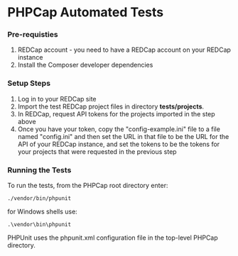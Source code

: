 <!-- =================================================
Copyright (C) 2019 The Trustees of Indiana University
SPDX-License-Identifier: BSD-3-Clause
================================================== -->

PHPCap Automated Tests
=====================================

### Pre-requisties
1. REDCap account - you need to have a REDCap account on your REDCap instance
2. Install the Composer developer dependencies


### Setup Steps
1. Log in to your REDCap site
2. Import the test REDCap project files in directory __tests/projects__.
3. In REDCap, request API tokens for the projects imported in the step above
4. Once you have your token, copy the "config-example.ini" file to a file
   named "config.ini" and then set the URL in that file to be the
   URL for the API of your REDCap instance, and set the tokens to be
   the tokens for your projects that were requested in the previous step
   
### Running the Tests
To run the tests, from the PHPCap root directory enter:
    
    ./vendor/bin/phpunit
    
for Windows shells use:

    .\vendor\bin\phpunit
    
PHPUnit uses the phpunit.xml configuration file in the top-level PHPCap directory.

